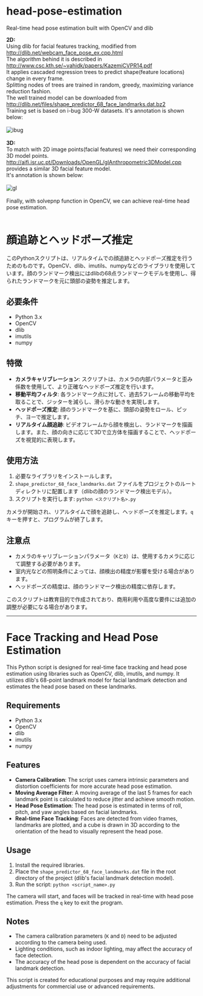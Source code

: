 # head-pose-estimation
Real-time head pose estimation built with OpenCV and dlib 

<b>2D:</b><br>Using dlib for facial features tracking, modified from http://dlib.net/webcam_face_pose_ex.cpp.html
<br>The algorithm behind it is described in http://www.csc.kth.se/~vahidk/papers/KazemiCVPR14.pdf
<br>It applies cascaded regression trees to predict shape(feature locations) change in every frame.
<br>Splitting nodes of trees are trained in random, greedy, maximizing variance reduction fashion.
<br>The well trained model can be downloaded from http://dlib.net/files/shape_predictor_68_face_landmarks.dat.bz2 
<br>Training set is based on i-bug 300-W datasets. It's annotation is shown below:<br><br>
![ibug](https://cloud.githubusercontent.com/assets/16308037/24229391/1910e9cc-0fb4-11e7-987b-0fecce2c829e.JPG)
<br><br>
<b>3D:</b><br>To match with 2D image points(facial features) we need their corresponding 3D model points. 
<br>http://aifi.isr.uc.pt/Downloads/OpenGL/glAnthropometric3DModel.cpp provides a similar 3D facial feature model.
<br>It's annotation is shown below:<br><br>
![gl](https://cloud.githubusercontent.com/assets/16308037/24229340/ea8bad94-0fb3-11e7-9e1d-0a2217588ba4.jpg)
<br><br>
Finally, with solvepnp function in OpenCV, we can achieve real-time head pose estimation.
<br><br>

# 顔追跡とヘッドポーズ推定

このPythonスクリプトは、リアルタイムでの顔追跡とヘッドポーズ推定を行うためのものです。OpenCV、dlib、imutils、numpyなどのライブラリを使用しています。顔のランドマーク検出にはdlibの68点ランドマークモデルを使用し、得られたランドマークを元に頭部の姿勢を推定します。

## 必要条件

- Python 3.x
- OpenCV
- dlib
- imutils
- numpy

## 特徴

- **カメラキャリブレーション**: スクリプトは、カメラの内部パラメータと歪み係数を使用して、より正確なヘッドポーズ推定を行います。
- **移動平均フィルタ**: 各ランドマーク点に対して、過去5フレームの移動平均を取ることで、ジッターを減らし、滑らかな動きを実現します。
- **ヘッドポーズ推定**: 顔のランドマークを基に、頭部の姿勢をロール、ピッチ、ヨーで推定します。
- **リアルタイム顔追跡**: ビデオフレームから顔を検出し、ランドマークを描画します。また、顔の向きに応じて3Dで立方体を描画することで、ヘッドポーズを視覚的に表現します。

## 使用方法

1. 必要なライブラリをインストールします。
2. `shape_predictor_68_face_landmarks.dat` ファイルをプロジェクトのルートディレクトリに配置します（dlibの顔のランドマーク検出モデル）。
3. スクリプトを実行します: `python <スクリプト名>.py`

カメラが開始され、リアルタイムで顔を追跡し、ヘッドポーズを推定します。`q`キーを押すと、プログラムが終了します。

## 注意点

- カメラのキャリブレーションパラメータ（`K`と`D`）は、使用するカメラに応じて調整する必要があります。
- 室内光などの照明条件によっては、顔検出の精度が影響を受ける場合があります。
- ヘッドポーズの精度は、顔のランドマーク検出の精度に依存します。

このスクリプトは教育目的で作成されており、商用利用や高度な要件には追加の調整が必要になる場合があります。


---------------

# Face Tracking and Head Pose Estimation

This Python script is designed for real-time face tracking and head pose estimation using libraries such as OpenCV, dlib, imutils, and numpy. It utilizes dlib's 68-point landmark model for facial landmark detection and estimates the head pose based on these landmarks.

## Requirements

- Python 3.x
- OpenCV
- dlib
- imutils
- numpy

## Features

- **Camera Calibration**: The script uses camera intrinsic parameters and distortion coefficients for more accurate head pose estimation.
- **Moving Average Filter**: A moving average of the last 5 frames for each landmark point is calculated to reduce jitter and achieve smooth motion.
- **Head Pose Estimation**: The head pose is estimated in terms of roll, pitch, and yaw angles based on facial landmarks.
- **Real-time Face Tracking**: Faces are detected from video frames, landmarks are plotted, and a cube is drawn in 3D according to the orientation of the head to visually represent the head pose.

## Usage

1. Install the required libraries.
2. Place the `shape_predictor_68_face_landmarks.dat` file in the root directory of the project (dlib's facial landmark detection model).
3. Run the script: `python <script_name>.py`

The camera will start, and faces will be tracked in real-time with head pose estimation. Press the `q` key to exit the program.

## Notes

- The camera calibration parameters (`K` and `D`) need to be adjusted according to the camera being used.
- Lighting conditions, such as indoor lighting, may affect the accuracy of face detection.
- The accuracy of the head pose is dependent on the accuracy of facial landmark detection.

This script is created for educational purposes and may require additional adjustments for commercial use or advanced requirements.

